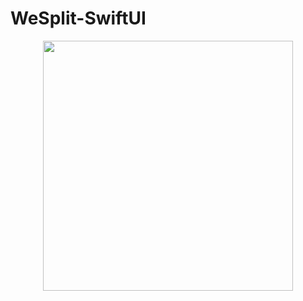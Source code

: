 # WeSplit-SwiftUI
<div align="center">
    <img src="https://user-images.githubusercontent.com/32113863/220439150-7d829033-42ef-42cc-ba91-8fe3ab916d14.PNG" width="400px"</img>  
</div>
